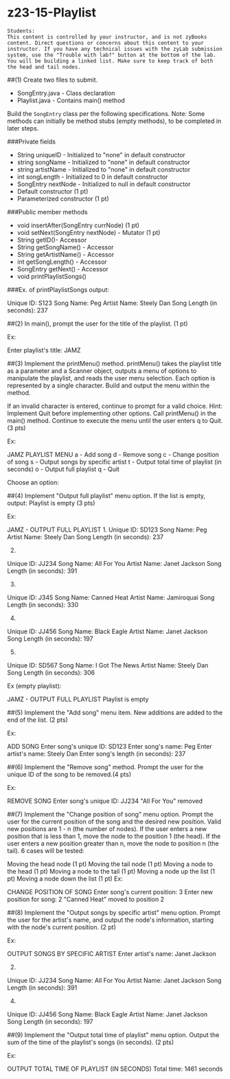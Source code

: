 # z23-15-Playlist

    Students:
    This content is controlled by your instructor, and is not zyBooks content. Direct questions or concerns about this content to your instructor. If you have any technical issues with the zyLab submission system, use the "Trouble with lab?" button at the bottom of the lab.
    You will be building a linked list. Make sure to keep track of both the head and tail nodes.
 
##(1) Create two files to submit.

* SongEntry.java - Class declaration
* Playlist.java - Contains main() method

Build the `SongEntry` class per the following specifications. Note: Some methods can initially be method stubs (empty methods), to be completed in later steps.

###Private fields

* String uniqueID - Initialized to "none" in default constructor
* string songName - Initialized to "none" in default constructor
* string artistName - Initialized to "none" in default constructor
* int songLength - Initialized to 0 in default constructor
* SongEntry nextNode - Initialized to null in default constructor
* Default constructor (1 pt)
* Parameterized constructor (1 pt)

###Public member methods

* void insertAfter(SongEntry currNode) (1 pt)
* void setNext(SongEntry nextNode) - Mutator (1 pt)
* String getID()- Accessor
* String getSongName() - Accessor
* String getArtistName() - Accessor
* int getSongLength() - Accessor
* SongEntry getNext() - Accessor
* void printPlaylistSongs()

###Ex. of printPlaylistSongs output:

Unique ID: S123
Song Name: Peg
Artist Name: Steely Dan
Song Length (in seconds): 237

##(2) In main(), prompt the user for the title of the playlist. (1 pt) 

Ex:

Enter playlist's title:
JAMZ 

##(3) Implement the printMenu() method. printMenu() takes the playlist title as a parameter and a Scanner object, outputs a menu of options to manipulate the playlist, and reads the user menu selection. Each option is represented by a single character. Build and output the menu within the method.

If an invalid character is entered, continue to prompt for a valid choice. Hint: Implement Quit before implementing other options. Call printMenu() in the main() method. Continue to execute the menu until the user enters q to Quit. (3 pts) 

Ex:

JAMZ PLAYLIST MENU
a - Add song
d - Remove song
c - Change position of song
s - Output songs by specific artist
t - Output total time of playlist (in seconds)
o - Output full playlist
q - Quit

Choose an option:

##(4) Implement "Output full playlist" menu option. If the list is empty, output: Playlist is empty (3 pts) 

Ex:

JAMZ - OUTPUT FULL PLAYLIST
1.
Unique ID: SD123
Song Name: Peg
Artist Name: Steely Dan
Song Length (in seconds): 237

2.
Unique ID: JJ234
Song Name: All For You
Artist Name: Janet Jackson
Song Length (in seconds): 391

3.
Unique ID: J345
Song Name: Canned Heat
Artist Name: Jamiroquai
Song Length (in seconds): 330

4.
Unique ID: JJ456
Song Name: Black Eagle
Artist Name: Janet Jackson
Song Length (in seconds): 197

5. 
Unique ID: SD567
Song Name: I Got The News
Artist Name: Steely Dan
Song Length (in seconds): 306

Ex (empty playlist):

JAMZ - OUTPUT FULL PLAYLIST
Playlist is empty

##(5) Implement the "Add song" menu item. New additions are added to the end of the list. (2 pts) 

Ex:

ADD SONG
Enter song's unique ID:
SD123
Enter song's name:
Peg
Enter artist's name:
Steely Dan
Enter song's length (in seconds):
237

##(6) Implement the "Remove song" method. Prompt the user for the unique ID of the song to be removed.(4 pts) 

Ex:

REMOVE SONG
Enter song's unique ID:
JJ234
"All For You" removed

##(7) Implement the "Change position of song" menu option. Prompt the user for the current position of the song and the desired new position. Valid new positions are 1 - n (the number of nodes). If the user enters a new position that is less than 1, move the node to the position 1 (the head). If the user enters a new position greater than n, move the node to position n (the tail). 6 cases will be tested:

Moving the head node (1 pt)
Moving the tail node (1 pt)
Moving a node to the head (1 pt)
Moving a node to the tail (1 pt)
Moving a node up the list (1 pt)
Moving a node down the list (1 pt) 
Ex:

CHANGE POSITION OF SONG
Enter song's current position:
3
Enter new position for song:
2
"Canned Heat" moved to position 2

##(8) Implement the "Output songs by specific artist" menu option. Prompt the user for the artist's name, and output the node's information, starting with the node's current position. (2 pt) 

Ex:

OUTPUT SONGS BY SPECIFIC ARTIST
Enter artist's name:
Janet Jackson

2.
Unique ID: JJ234
Song Name: All For You
Artist Name: Janet Jackson
Song Length (in seconds): 391

4.
Unique ID: JJ456
Song Name: Black Eagle
Artist Name: Janet Jackson
Song Length (in seconds): 197

##(9) Implement the "Output total time of playlist" menu option. Output the sum of the time of the playlist's songs (in seconds). (2 pts) 

Ex:

OUTPUT TOTAL TIME OF PLAYLIST (IN SECONDS)
Total time: 1461 seconds